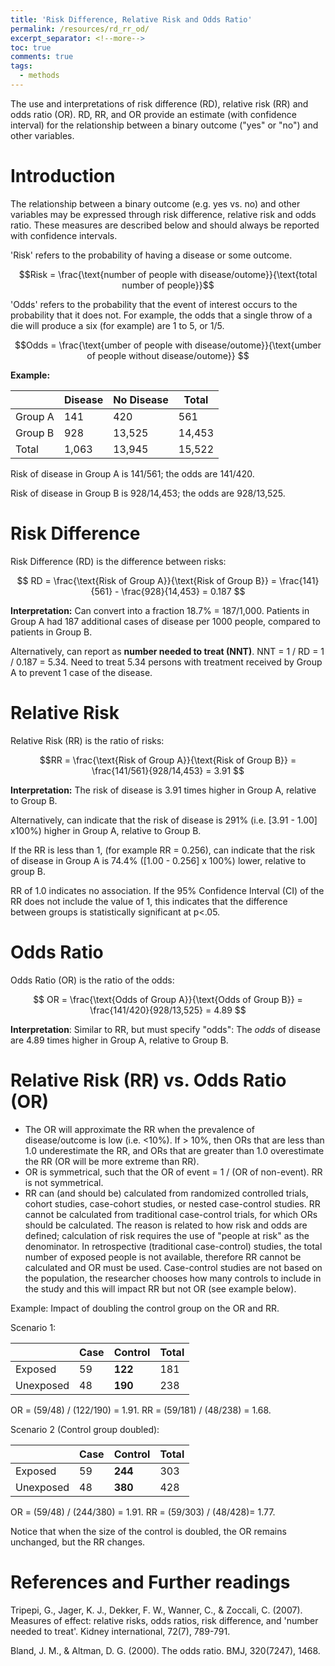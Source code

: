 ```yaml
---
title: 'Risk Difference, Relative Risk and Odds Ratio'
permalink: /resources/rd_rr_od/
excerpt_separator: <!--more-->
toc: true
comments: true
tags:
  - methods
---
```


The use and interpretations of risk difference (RD), relative risk (RR) and odds ratio (OR). RD, RR, and OR provide an estimate (with confidence interval) for the relationship between a  binary outcome ("yes" or "no") and other variables.  <!--more-->

# Introduction
The relationship between a binary outcome (e.g. yes vs. no) and other variables may be expressed through risk difference, relative risk and odds ratio. These measures are described below and should always be reported with confidence intervals. 

'Risk' refers to the probability of having a disease or some outcome.

$$Risk = \frac{\text{number of people with disease/outome}}{\text{total number of people}}$$



'Odds' refers to the probability that the event of interest occurs to the probability that it does not. For example, the odds that a single throw of a die will produce a six (for example) are 1 to 5, or 1/5.

$$Odds = \frac{\text{umber of people with disease/outome}}{\text{umber of people without disease/outome}} $$



**Example:**

|         | Disease | No Disease | Total  |
|---------|---------|------------|--------|
| Group A | 141     | 420        | 561    |
| Group B | 928     | 13,525     | 14,453 |
| Total   | 1,063   | 13,945     | 15,522 |


Risk of disease in Group A is 141/561; the odds are 141/420.

Risk of disease in Group B is 928/14,453; the odds are 928/13,525.




# Risk Difference
Risk Difference (RD) is the difference between risks:

$$ RD = \frac{\text{Risk of Group A}}{\text{Risk of Group B}} = \frac{141}{561} -  \frac{928}{14,453} = 0.187 $$


**Interpretation:** Can convert into a fraction 18.7% = 187/1,000. Patients in Group A had 187 additional cases of disease per 1000 people, compared to patients in Group B. 

Alternatively, can report as **number needed to treat (NNT)**. NNT = 1 / RD = 1 / 0.187 = 5.34.
Need to treat 5.34 persons with treatment received by Group A to prevent 1 case of the disease. 


# Relative Risk
Relative Risk (RR) is the ratio of risks: 

$$RR = \frac{\text{Risk of Group A}}{\text{Risk of Group B}} = \frac{141/561}{928/14,453} = 3.91 $$

**Interpretation:** The risk of disease is 3.91 times higher in Group A, relative to Group B. 

Alternatively, can indicate that the risk of disease is 291% (i.e. [3.91 - 1.00] x100%) higher in Group A, relative to Group B.

If the RR is less than 1, (for example RR = 0.256), can indicate that the risk of disease in Group A is 74.4% ([1.00 - 0.256] x 100%) lower, relative to group B.

RR of 1.0 indicates no association. If the 95% Confidence Interval (CI) of the RR does not include the value of 1, this indicates that the difference between groups is statistically significant at p<.05. 



# Odds Ratio
Odds Ratio (OR) is the ratio of the odds: 

$$ OR = \frac{\text{Odds of Group A}}{\text{Odds of Group B}} = \frac{141/420}{928/13,525} = 4.89 $$

**Interpretation**: Similar to RR, but must specify "odds": The *odds* of disease are 4.89 times higher in Group A, relative to Group B. 



# Relative Risk (RR) vs. Odds Ratio (OR)

- The OR will approximate the RR when the prevalence of disease/outcome is low (i.e. <10%). If > 10%, then ORs that are less than 1.0 underestimate the RR, and ORs that are greater than 1.0 overestimate the RR (OR will be more extreme than RR).
- OR is symmetrical, such that the OR of event = 1 / (OR of non-event). RR is not symmetrical. 
- RR can (and should be) calculated from randomized controlled trials, cohort studies, case-cohort studies, or nested case-control studies. RR cannot be calculated from traditional case-control trials, for which ORs should be calculated. The reason is related to how risk and odds are defined; calculation of risk requires the use of "people at risk" as the denominator. In retrospective (traditional case-control) studies, the total number of exposed people is not available, therefore RR cannot be calculated and OR must be used. Case-control studies are not based on the population, the researcher chooses how many controls to include in the study and this will impact RR but not OR (see example below). 


Example: Impact of doubling the control group on the OR and RR.

Scenario 1: 

|            | Case    | Control | Total |
|------------|---------|---------|-------|
| Exposed    | 59      | **122** | 181   |
| Unexposed  | 48      | **190** | 238   |

OR = (59/48) / (122/190) = 1.91.
RR = (59/181) / (48/238) = 1.68.



Scenario 2 (Control group doubled): 

|            | Case    | Control | Total |
|------------|---------|---------|-------|
| Exposed    | 59      | **244** | 303   |
| Unexposed  | 48      | **380** | 428   |

OR = (59/48) / (244/380) = 1.91.
RR = (59/303) / (48/428)= 1.77.



Notice that when the size of the control is doubled, the OR remains unchanged, but the RR changes. 





# References and Further readings

Tripepi, G., Jager, K. J., Dekker, F. W., Wanner, C., & Zoccali, C. (2007). Measures of effect: relative risks, odds ratios, risk difference, and 'number needed to treat'. Kidney international, 72(7), 789-791.

Bland, J. M., & Altman, D. G. (2000). The odds ratio. BMJ, 320(7247), 1468.







